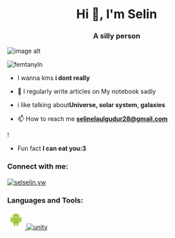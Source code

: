 <h1 align="center">Hi 👋, I'm Selin</h1>
<h3 align="center">A silly person</h3>

![image alt](https://images.app.goo.gl/hNnMU5ABcHpa7Qcv8)
<p align="left"> <img src="https://komarev.com/ghpvc/?username=femtanyln&label=Profile%20views&color=0e75b6&style=flat" alt="femtanyln" /> </p>

- I wanna kms **i dont really**

- 📝 I regularly write articles on My notebook sadly

- i like talking about**Universe, solar system, galaxies**

- 📫 How to reach me **selinelaulgudur28@gmail.com**

!
- Fun fact **I can eat you:3**

<h3 align="left">Connect with me:</h3>
<p align="left">
<a href="https://instagram.com/selselin.yw" target="blank"><img align="center" src="https://raw.githubusercontent.com/rahuldkjain/github-profile-readme-generator/master/src/images/icons/Social/instagram.svg" alt="selselin.yw" height="30" width="40" /></a>
</p>

<h3 align="left">Languages and Tools:</h3>
<p align="left"> <a href="https://developer.android.com" target="_blank" rel="noreferrer"> <img src="https://raw.githubusercontent.com/devicons/devicon/master/icons/android/android-original-wordmark.svg" alt="android" width="40" height="40"/> </a> <a href="https://unity.com/" target="_blank" rel="noreferrer"> <img src="https://www.vectorlogo.zone/logos/unity3d/unity3d-icon.svg" alt="unity" width="40" height="40"/> </a> </p>
